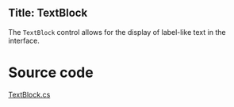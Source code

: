 Title: TextBlock
---
The `TextBlock` control allows for the display of label-like text in the interface.

# Source code
[TextBlock.cs](https://github.com/AvaloniaUI/Avalonia/blob/master/src/Avalonia.Controls/TextBlock.cs)
